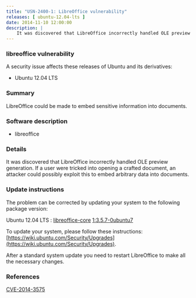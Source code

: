 ```yaml
---
title: "USN-2400-1: LibreOffice vulnerability"
releases: [ ubuntu-12.04-lts ]
date: 2014-11-10 12:00:00
description: |
    It was discovered that LibreOffice incorrectly handled OLE preview generation. If a user were tricked into opening a crafted document, an attacker could possibly exploit this to embed arbitrary data into documents. 
--- 
```

 
### libreoffice vulnerability

A security issue affects these releases of Ubuntu and its derivatives:

* Ubuntu 12.04 LTS

### Summary

LibreOffice could be made to embed sensitive information into documents. 

### Software description

* libreoffice 

### Details

It was discovered that LibreOffice incorrectly handled OLE preview generation. If a user were tricked into opening a crafted document, an attacker could possibly exploit this to embed arbitrary data into documents. 

### Update instructions

The problem can be corrected by updating your system to the following package version:

Ubuntu 12.04 LTS
 : [libreoffice-core](https://launchpad.net/ubuntu/+source/libreoffice) <span> [1:3.5.7-0ubuntu7](https://launchpad.net/ubuntu/+source/libreoffice/1:3.5.7-0ubuntu7) </span> 

To update your system, please follow these instructions: [https://wiki.ubuntu.com/Security/Upgrades](https://wiki.ubuntu.com/Security/Upgrades).

After a standard system update you need to restart LibreOffice to make all the necessary changes. 

### References

 [CVE-2014-3575](http://people.ubuntu.com/~ubuntu-security/cve/CVE-2014-3575)
 
